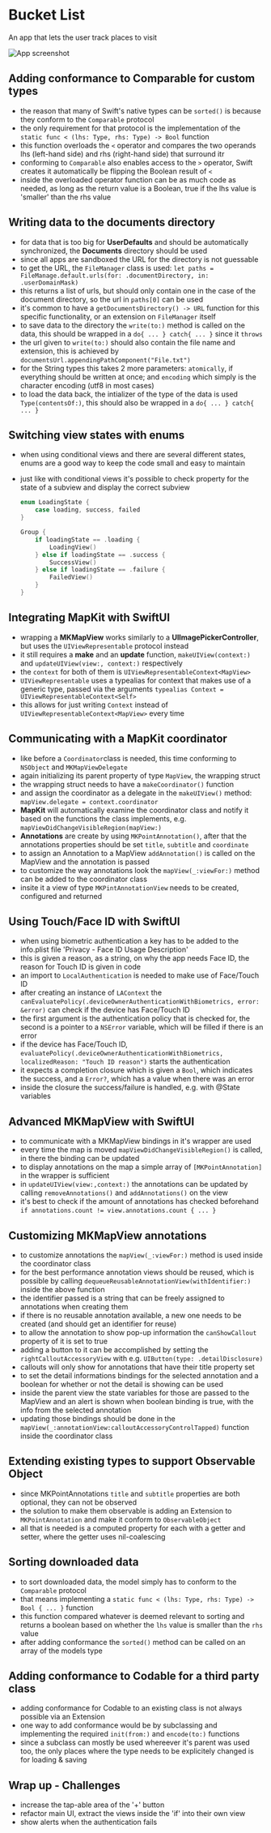 # Bucket List 
An app that lets the user track places to visit

![App screenshot](PROJECT_NAME.png)


## Adding conformance to Comparable for custom types
- the reason that many of Swift's native types can be `sorted()` is because they conform to the `Comparable` protocol
- the only requirement for that protocol is the implementation of the `static func < (lhs: Type, rhs: Type) -> Bool` function
- this function overloads the `<` operator and  compares the two operands lhs (left-hand side) and rhs (right-hand side) that surround itr
- conforming to `Comparable` also enables access to the `>` operator, Swift creates it automatically be flipping the Boolean result of `<`
- inside the overloaded operator function can be as much code as needed, as long as the return value is a Boolean, true if the lhs value is 'smaller' than the rhs value

## Writing data to the documents directory
- for data that is too big for __UserDefaults__ and should be automatically synchronized, the **Documents** directory should be used
- since all apps are sandboxed the URL for the directory is not guessable
- to get the URL, the `FileManager` class is used: `let paths = FileManage.default.urls(for: .documentDirectory, in: .userDomainMask)`
- this returns a list of urls, but should only contain one in the case of the document directory, so the url in `paths[0]` can be used
- it's common to have a `getDocumentsDirectory() -> URL` function for this specific functionality, or an extension on `FileManager` itself
- to save data to the directory the `write(to:)` method is called on the data, this should be wrapped in a `do{ ... } catch{ ... }` since it `throws`
- the url given to `write(to:)` should also contain the file name and extension, this is achieved by `documentsUrl.appendingPathComponent("File.txt")`
- for the String types this takes 2 more parameters: `atomically`, if everything should be written at once; and `encoding` which simply is the character encoding (utf8 in most cases)
- to load the data back, the intializer of the type of the data is used `Type(contentsOf:)`, this should also be wrapped in a `do{ ... } catch{ ... }`

## Switching view states with enums
- when using conditional views and there are several different states, enums are a good way to keep the code small and easy to maintain
- just like with conditional views it's possible to check property for the state of a subview and display the correct subview

    ```swift
    enum LoadingState {
        case loading, success, failed
    }
    ```

    ```swift
    Group {
        if loadingState == .loading {
            LoadingView()
        } else if loadingState == .success {
            SuccessView()
        } else if loadingState == .failure {
            FailedView()
        }
    }
    ```

## Integrating MapKit with SwiftUI
- wrapping a **MKMapView** works similarly to a __UIImagePickerController__, but uses the `UIViewRepresentable` protocol instead
- it still requires a __make__ and an __update__ function, `makeUIView(context:)` and `updateUIView(view:, context:)` respectively
- the `context` for both of them is `UIViewRepresentableContext<MapView>`
- `UIViewRepresentable` uses a typealias for context that makes use of a generic type, passed via the arguments `typealias Context = UIViewRepresentableContext<Self>`
- this allows for just writing `Context` instead of `UIViewRepresentableContext<MapView>` every time

## Communicating with a MapKit coordinator
- like before a `Coordinator`class is needed, this time conforming to `NSObject` and `MKMapViewDelegate`
- again initializing its parent property of type `MapView`, the wrapping struct
- the wrapping struct needs to have a `makeCoordinator()` function
- and assign the coordinator as a delegate in the `makeUIView()` method: `mapView.delegate = context.coordinator`
- **MapKit** will automatically examine the coordinator class and notify it based on the functions the class implements, e.g. `mapViewDidChangeVisibleRegion(mapView:)`
- **Annotations** are create by using `MKPointAnnotation()`, after that the annotations properties should be set `title`, `subtitle` and `coordinate`
- to assign an Annotation to a MapView `addAnnotation()` is called on the MapView and the annotation is passed
- to customize the way annotations look the `mapView(_:viewFor:)` method can be added to the coordinator class
- insite it a view of type `MKPintAnnotationView` needs to be created, configured and returned

## Using Touch/Face ID with SwiftUI
- when using biometric authentication a key has to be added to the info.plist file 'Privacy - Face ID Usage Description'
- this is given a reason, as a string, on why the app needs Face ID, the reason for Touch ID is given in code
- an import to `LocalAuthentication` is needed to make use of Face/Touch ID
- after creating an instance of `LAContext` the `canEvaluatePolicy(.deviceOwnerAuthenticationWithBiometrics, error: &error)` can check if the device has Face/Touch ID
- the first argument is the authentication policy that is checked for, the second is a pointer to a `NSError` variable, which will be filled if there is an error
- if the device has Face/Touch ID, `evaluatePolicy(.deviceOwnerAuthenticationWithBiometrics, localizedReason: "Touch ID reason")` starts the authentication
- it expects a completion closure which is given a `Bool`, which indicates the success, and a `Error?`, which has a value when there was an error
- inside the closure the success/failure is handled, e.g. with @State variables

## Advanced MKMapView with SwiftUI
- to communicate with a MKMapView bindings in it's wrapper are used
- every time the map is moved `mapViewDidChangeVisibleRegion()` is called, in there the binding can be updated
- to display annotations on the map a simple array of `[MKPointAnnotation]` in the wrapper is sufficient
- in `updateUIView(view:,context:)` the annotations can be updated by calling `removeAnnotations()` and `addAnnotations()` on the view
- it's best to check if the amount of annotations has checked beforehand `if annotations.count != view.annotations.count { ... }`

## Customizing MKMapView annotations
- to customize annotations the `mapView(_:viewFor:)` method is used inside the coordinator class
- for the best performance annotation views should be reused, which is possible by calling `dequeueReusableAnnotationView(withIdentifier:)` inside the above function
- the identifier passed is a string that can be freely assigned to annotations when creating them
- if there is no reusable annotation available, a new one needs to be created (and should get an identifier for reuse)
- to allow the annotation to show pop-up information the `canShowCallout` property of it is set to true
- adding a button to it can be accomplished by setting the `rightCalloutAccessoryView` with e.g. `UIButton(type: .detailDisclosure)`
- callouts will only show for annotations that have their title property set
- to set the detail informations bindings for the selected annotation and a boolean for whether or not the detail is showing can be used
- inside the parent view the state variables for those are passed to the MapView and an alert is shown when boolean binding is true, with the info from the selected annotation
- updating those bindings should be done in the `mapView(_:annotationView:calloutAccessoryControlTapped)` function inside the coordinator class

## Extending existing types to support Observable Object
- since MKPointAnnotations `title` and `subtitle` properties are both optional, they can not be observed
- the solution to make them observable is adding an Extension to `MKPointAnnotation` and make it conform to `ObservableObject`
- all that is needed is a computed property for each with a getter and setter, where the getter uses nil-coalescing

## Sorting downloaded data
- to sort downloaded data, the model simply has to conform to the `Comparable` protocol
- that means implementing a `static func < (lhs: Type, rhs: Type) -> Bool { ... }` function
- this function compared whatever is deemed relevant to sorting and returns a boolean based on whether the `lhs` value is smaller than the `rhs` value
- after adding conformance the `sorted()` method can be called on an array of the models type

## Adding conformance to Codable for a third party class
- adding conformance for Codable to an existing class is not always possible via an Extension
- one way to add conformance would be by subclassing and implementing the required `init(from:)` and `encode(to:)` functions
- since a subclass can mostly be used whereever it's parent was used too, the only places where the type needs to be explicitely changed is for loading & saving

## Wrap up - Challenges
- increase the tap-able area of the '+' button
- refactor main UI, extract the views inside the 'if' into their own view 
- show alerts when the authentication fails
